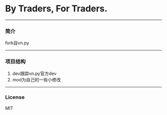 # By Traders, For Traders.
---

### 简介

fork自vn.py

---

### 项目结构

1. dev跟踪vn.py官方dev
2. mod为自己的一些小修改

---
### License
MIT
